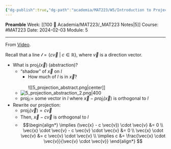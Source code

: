 ```yaml
---
{"dg-publish":true,"dg-path":"academia/MAT223/W5/Introduction to Projections.md","permalink":"/academia/mat-223/w5/introduction-to-projections/","created":"2024-02-03T18:19:31.117-05:00","updated":"2024-02-03T20:10:23.685-05:00"}
---
```


**Preamble**
Week: [[100 📒 Academia/MAT223/_MAT223 Notes\|5]]
Course: #MAT223
Date: 2024-02-03
Module: 5

---
From [Video](https://www.youtube.com/watch?v=27vT-NWuw0M).

Recall that a line $\mathcal{l} = \{ c \vec{v} \;|\; c \in \mathbb{R} \}$, where $\vec{v}$ is a direction vector.

- What is $\text{proj}_{l}(\vec{x})$ (abstraction)?
	- “shadow” of $\vec{x}$ on $l$
		- How much of $l$ is in $\vec{x}$? <br><br> ![[5_projection_abstract.png\|center]] <br>
	- ![5_projection_abstraction_2.png|400](/img/user/Files/MAT223/5_projection_abstraction_2.png)
	- $\text{proj}_{l} :=$ some vector in $l$ where $\vec{x} - {proj}_{l}(\vec{x})$ is orthogonal to $l$
- Rewrite our projection:
	- $\text{proj}_{l}(\vec{v})= c \vec{v}$
	- Then, $\vec{x} - c \vec{v}$ is orthogonal to $l$
	- $$\begin{align*} 
	  \implies (\vec{x} - c \vec{v}) \cdot \vec{v} &= 0 \\
	  \vec{x} \cdot \vec{v} - c \vec{v} \cdot \vec{v} &= 0 \\
	  \vec{x} \cdot \vec{v} &= c \vec{v} \cdot \vec{v} \\
	  \implies c &= \frac{\vec{x} \cdot \vec{v}}{\vec{v} \cdot \vec{v}}
	  \end{align*} $$
